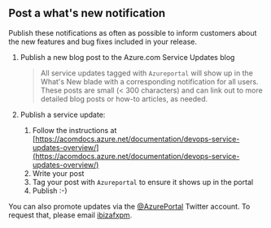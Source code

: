 <a name="post-a-what-s-new-notification"></a>
## Post a what&#39;s new notification

Publish these notifications as often as possible to inform customers about the new features and bug fixes included in your release.

1. Publish a new blog post to the Azure.com Service Updates blog

    > All service updates tagged with `Azureportal` will show up in the What's New blade with a corresponding notification for all users. These posts are small (< 300 characters) and can link out to more detailed blog posts or how-to articles, as needed.

1. Publish a service update:

    1. Follow the instructions at [https://acomdocs.azure.net/documentation/devops-service-updates-overview/](https://acomdocs.azure.net/documentation/devops-service-updates-overview/)
    1. Write your post
    1. Tag your post with `Azureportal` to ensure it shows up in the portal
    1. Publish :-)

You can also promote updates via the [@AzurePortal](https://twitter.com/azureportal) Twitter account. To request that, please email [ibizafxpm](mailto:ibizafxpm@microsoft.com).
